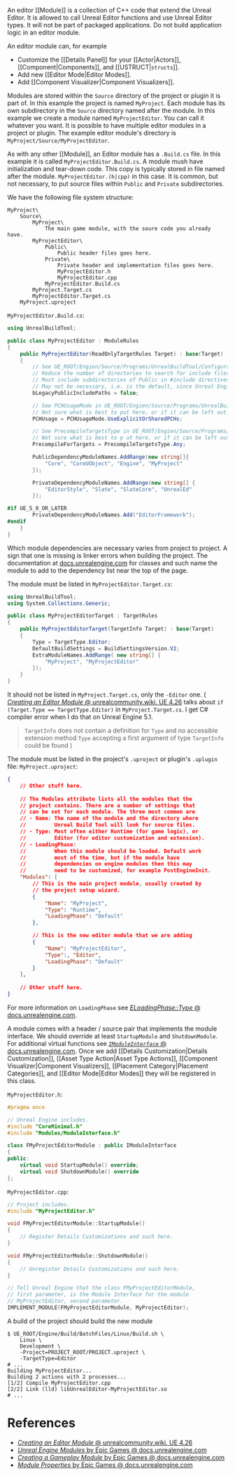 An editor [[Module]] is a collection of C++ code that extend the Unreal Editor.
It is allowed to call Unreal Editor functions and use Unreal Editor types.
It will not be part of packaged applications.
Do not build application logic in an editor module.

An editor module can, for example
- Customize the [[Details Panel]] for your [[Actor|Actors]], [[Component|Components]], and [[USTRUCT|`structs`]].
- Add new [[Editor Mode|Editor Modes]].
- Add [[Component Visualizer|Component Visualizers]].

Modules are stored within the `Source` directory of the project or plugin it is part of.
In this example the project is named `MyProject`.
Each module has its own subdirectory in the `Source` directory named after the module.
In this example we create a module named `MyProjectEditor`.
You can call it whatever you want.
It is possible to have multiple editor modules in a project or plugin.
The example editor module's  directory is `MyProject/Source/MyProjectEditor`.

As with any other [[Module]], an Editor module has a `.Build.cs` file.
In this example it is called `MyProjectEditor.Build.cs`.
A module mush have initialization and tear-down code.
This copy is typically stored in file named after the module.
`MyProjectEditor.(h|cpp)` in this case.
It is common, but not necessary, to put source files within `Public` and `Private` subdirectories.

We have the following file system structure:
```
MyProject\
	Source\
		MyProject\
			The main game module, with the soure code you already have.
		MyProjectEditor\
			Public\
				Public header files goes here.
			Private\
				Private header and implementation files goes here.
				MyProjectEditor.h
				MyProjectEditor.cpp
			MyProjectEditor.Build.cs
		MyProject.Target.cs
		MyProjectEditor.Target.cs
	MyProject.uproject
```

`MyProjectEditor.Build.cs`:
```csharp
using UnrealBuildTool;

public class MyProjectEditor : ModuleRules
{
	public MyProjectEditor(ReadOnlyTargetRules Target) : base(Target)
	{
		// See UE_ROOT/Engien/Source/Programs/UnrealBuildTool/Configuration/ModuleRules.cs
		// Reduce the number of directories to search for include files in.
		// Must include subdirectories of Public in #include directives.
		// May not be necessary, i.e. is the default, since Unreal Engine 5.0.
		bLegacyPublicIncludePaths = false;

		// See PCHUsageMode in UE_ROOT/Engien/Source/Programs/UnrealBuildTool/Configuration/ModuleRules.cs
		// Not sure what is best to put here, or if it can be left out.
		PCHUsage = PCHUsageMode.UseExplicitOrSharedPCHs;

		// See PrecompileTargetsType in UE_ROOT/Engien/Source/Programs/UnrealBuildTool/Configuration/ModuleRules.cs
		// Not sure what is best to p ut here, or if it can be left out.
		PrecompileForTargets = PrecompileTargetsType.Any;

		PublicDependencyModuleNames.AddRange(new string[]{
			"Core", "CoreUObject", "Engine", "MyProject"
		});

		PrivateDependencyModuleNames.AddRange(new string[] {
			"EditorStyle", "Slate", "SlateCore", "UnrealEd"
		});

#if UE_5_0_OR_LATER
		PrivateDependencyModuleNames.Add("EditorFramework");
#endif
	}
}
```

Which module dependencies are necessary varies from project to project.
A sign that one is missing is linker errors when building the project.
The documentation at [docs.unrealengine.com](docs.unrealengine.com) for classes and such name the module to add to the dependency list near the top of the page.

The module must be listed in `MyProjectEditor.Target.cs`:
```csharp
using UnrealBuildTool;
using System.Collections.Generic;

public class MyProjectEditorTarget : TargetRules
{
	public MyProjectEditorTarget(TargetInfo Target) : base(Target)
	{
		Type = TargetType.Editor;
		DefaultBuildSettings = BuildSettingsVersion.V2;
		ExtraModuleNames.AddRange( new string[] {
			"MyProject", "MyProjectEditor"
		});
	}
}
```

It should not be listed in `MyProject.Target.cs`, only the `-Editor` one.
(
[_Creating an Editor Module_ @ unrealcommunity.wiki. UE 4.26](https://unrealcommunity.wiki/creating-an-editor-module-x64nt5g3) talks about `if (Target.Type == TargetType.Editor)` in `MyProject.Target.cs`.
I get C# compiler error when I do that on Unreal Engine 5.1.
> `TargetInfo` does not contain a definition for `Type` and no accessible extension method `Type` accepting a first argument of type `TargetInfo` could be found
)

The module must be listed in the project's `.uproject` or plugin's `.uplugin` file:
`MyProject.uproject`:
```json
{
	// Other stuff here.
	
	// The Modules attribute lists all the modules that the
	// project contains. There are a number of settings that
	// can be set for each module. The three most common are
	// - Name: The name of the module and the directory where
	//         Unreal Build Tool will look for source files.
	// - Type: Most often either Runtime (for game logic), or
	//         Editor (for editor customization and extension).
	// - LoadingPhase:
	//         When this module should be loaded. Default work
	//         most of the time, but if the module have
	//         dependencies on engine modules then this may
	//         need to be customized, for example PostEngineInit.
	"Modules": [
		// This is the main project module, usually created by
		// the project setup wizard.
		{
			"Name": "MyProject",
			"Type": "Runtime",
			"LoadingPhase": "Default"
		},

		// This is the new editor module that we are adding
		{
			"Name": "MyProjectEditor",
			"Type":, "Editor",
			"LoadingPhase": "Default"
		}
	],
	
	// Other stuff here.
}
```

For more information on `LoadingPhase` see [_ELoadingPhase::Type_ @ docs.unrealengine.com](https://docs.unrealengine.com/5.1/en-US/API/Runtime/Projects/ELoadingPhase__Type/).


A module comes with a header / source pair that implements the module interface.
We should override at least `StartupModule` and `ShutdownModule`.
For additional virtual functions see [_`IModuleInterface`_ @ docs.unrealengine.com](https://docs.unrealengine.com/API/Runtime/Core/Modules/IModuleInterface/).
Once we add [[Details Customization|Details Customization]], [[Asset Type Action|Asset Type Actions]], [[Component Visualizer|Component Visualizers]], [[Placement Category|Placement Categories]], and [[Editor Mode|Editor Modes]] they will be registered in this class.

`MyProjectEditor.h`:
```cpp
#pragma once

// Unreal Engine includes.
#include "CoreMinimal.h"
#include "Modules/ModuleInterface.h"

class FMyProjectEditorModule : public IModuleInterface
{
public:
    virtual void StartupModule() override;
    virtual void ShutdownModule() override
};
```

`MyProjectEditor.cpp`:
```cpp
// Project includes.
#include "MyProjectEditor.h"

void FMyProjectEditorModule::StartupModule()
{
	// Register Details Customizations and such here.
}

void FMyProjectEditorModule::ShutdownModule()
{
	// Unregister Details Customizations and such here.
}

// Tell Unreal Engine that the class FMyProjectEditorModule,
// first parameter, is the Module Interface for the module
// MyProjectEditor, second parameter.
IMPLEMENT_MODULE(FMyProjectEditorModule, MyProjectEditor);
```

A build of the project should build the new module
```shell
$ UE_ROOT/Engine/Build/BatchFiles/Linux/Build.sh \
	Linux \
	Development \
	-Project=PROJECT_ROOT/PROJECT.uproject \
	-TargetType=Editor
# ...
Building MyProjectEditor...
Building 2 actions with 2 processes...
[1/2] Compile MyProjectEditor.cpp
[2/2] Link (lld) libUnrealEditor-MyProjectEditor.so
# ...
```


# References

- [_Creating an Editor Module_ @ unrealcommunity.wiki. UE 4.26](https://unrealcommunity.wiki/creating-an-editor-module-x64nt5g3)
- [_Unreal Engine Modules_ by  Epic Games @ docs.unrealengine.com](https://docs.unrealengine.com/ProgrammingAndScripting/ProgrammingWithCPP/Modules/)
- [_Creating a Gameplay Module_ by Epic Games @ docs.unrealengine.com](https://docs.unrealengine.com/ProgrammingAndScripting/ProgrammingWithCPP/ModuleQuickStart/)
- [_Module Properties_ by Epic Games @ docs.unrealengine.com](https://docs.unrealengine.com/ProductionPipelines/BuildTools/UnrealBuildTool/ModuleFiles/)
